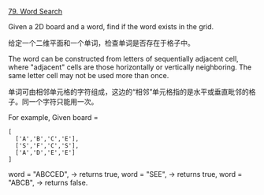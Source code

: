 [79. Word Search](https://leetcode.com/problems/word-search/description/)

Given a 2D board and a word, find if the word exists in the grid.

给定一个二维平面和一个单词，检查单词是否存在于格子中。

The word can be constructed from letters of sequentially adjacent cell, where "adjacent" cells are those horizontally or vertically neighboring. The same letter cell may not be used more than once.

单词可由相邻单元格的字符组成，这边的“相邻”单元格指的是水平或垂直毗邻的格子。同一个字符只能用一次。

For example,
Given board =
```
[
  ['A','B','C','E'],
  ['S','F','C','S'],
  ['A','D','E','E']
]
```

word = "ABCCED", -> returns true,
word = "SEE", -> returns true,
word = "ABCB", -> returns false.